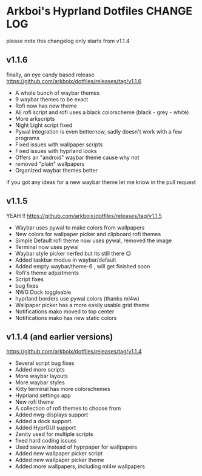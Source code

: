 # Arkboi's Hyprland Dotfiles CHANGE LOG
please note this changelog only starts from v1.1.4


## v1.1.6

finally, an eye candy based release
https://github.com/arkboix/dotfiles/releases/tag/v1.1.6

- A whole bunch of waybar themes
- 9 waybar themes to be exact
- Rofi now has new theme
- All rofi script and rofi uses a black colorscheme (black - grey - white)
- More arkscripts
- Night Light script fixed
- Pywal integration is even betternow, sadly doesn't work with a few programs
- Fixed issues with wallpaper scripts
- Fixed issues with hyprland looks
- Offers an "android" waybar theme cause why not
- removed "plain" wallpapers
- Organized waybar themes better

if you got any ideas for a new waybar theme let me know in the pull request

## v1.1.5

YEAH !!
https://github.com/arkboix/dotfiles/releases/tag/v1.1.5
- Waybar uses pywal to make colors from wallpapers
- New colors for wallpaper picker and clipboard rofi themes
- Simple Default rofi theme now uses pywal, removed the image
- Terminal now uses pywal
- Waybar style picker nerfed but its still there 😉
- Added taskbar modue in waybar/default
- Added empty waybar/theme-6 , will get finished soon
- Rofi's theme adjustments
- Script fixes
- bug fixes
- NWG Dock toggleable
- hyprland borders use pywal colors (thanks ml4w)
- Wallpaper picker has a more easily usable grid theme
- Notifications mako moved to top center
- Notifications mako has new static colors

## v1.1.4 (and earlier versions)

https://github.com/arkboix/dotfiles/releases/tag/v1.1.4

- Several script bug fixes
- Added more scripts
- More waybar layouts
- More waybar styles
- Kitty terminal has more colorschemes
- Hyprland settings app
- New rofi theme
- A collection of rofi themes to choose from
- Added nwg-displays support
- Added a dock support.
- Added HyprGUI support
- Zenity used for multiple scripts
- fixed hard coding issues
- Used swww instead of hyprpaper for wallpapers
- Added new wallpaper picker script
- Added new wallpaper picker theme
- Added more wallpapers, including ml4w wallpapers


